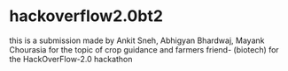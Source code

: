 # hackoverflow2.0bt2
this is a submission made by Ankit Sneh, Abhigyan Bhardwaj, Mayank Chourasia for the topic of crop guidance and farmers friend- (biotech) for the  HackOverFlow-2.0  hackathon
